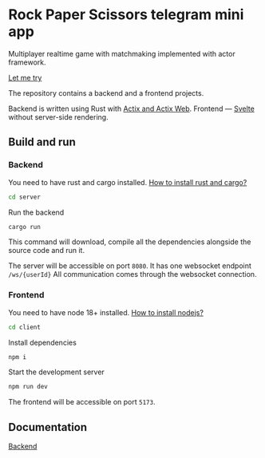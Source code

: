 # Rock Paper Scissors telegram mini app
Multiplayer realtime game with matchmaking implemented with actor framework.

[Let me try](https://t.me/rpsMiniAppBot)

The repository contains a backend and a frontend projects.

Backend is written using Rust with [Actix and Actix Web](https://actix.rs).
Frontend — [Svelte](https://svelte.dev) without server-side rendering.
## Build and run
### Backend
You need to have rust and cargo installed.
[How to install rust and cargo?](https://www.rust-lang.org/tools/install)

```bash
cd server
```
Run the backend
```bash
cargo run
```
This command will download, compile all the dependencies alongside the source code and run it.

The server will be accessible on port `8080`. It has one websocket endpoint `/ws/{userId}`
All communication comes through the websocket connection.

### Frontend
You need to have node 18+ installed.
[How to install nodejs?](https://nodejs.org/en/download/package-manager)
```bash
cd client
```

Install dependencies
```bash
npm i
```

Start the development server
```bash
npm run dev
```

The frontend will be accessible on port `5173`.

## Documentation
[Backend](/server/README.md)
